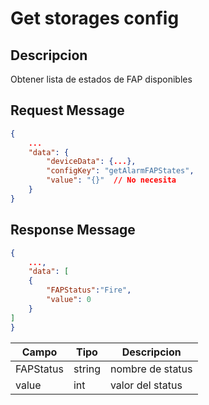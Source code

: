 # Get storages config

## Descripcion

Obtener lista de estados de FAP disponibles

## Request Message

```json
{
    ...
    "data": {
        "deviceData": {...},
        "configKey": "getAlarmFAPStates",
        "value": "{}"  // No necesita
    }
}
```

## Response Message

```json
{
    ...,
    "data": [
    {
        "FAPStatus":"Fire",
        "value": 0
    }
]
}
```

| Campo     | Tipo   | Descripcion      |
| --------- | ------ | ---------------- |
| FAPStatus | string | nombre de status |
| value     | int    | valor del status |
